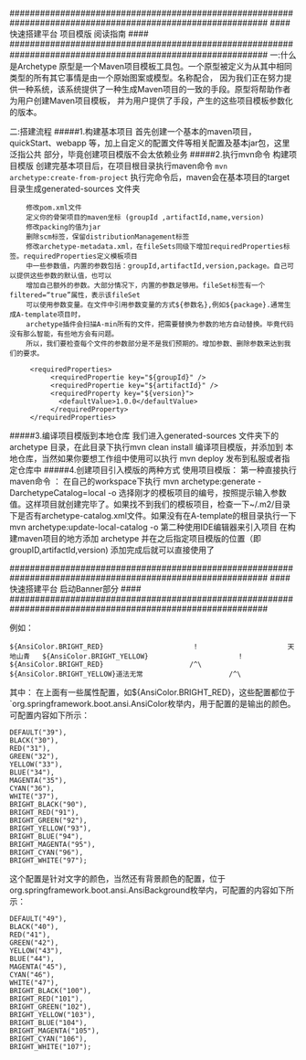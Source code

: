 ###########################################################################################################
                               ####   快速搭建平台 项目模版 阅读指南  ####
###########################################################################################################
一:什么是Archetype
原型是一个Maven项目模板工具包。一个原型被定义为从其中相同类型的所有其它事情是由一个原始图案或模型。名称配合，
因为我们正在努力提供一种系统，该系统提供了一种生成Maven项目的一致的手段。原型将帮助作者为用户创建Maven项目模板，
并为用户提供了手段，产生的这些项目模板参数化的版本。

二:搭建流程
#####1.构建基本项目
        首先创建一个基本的maven项目，quickStart、webapp 等，加上自定义的配置文件等相关配置及基本jar包，这里泛指公共
        部分，毕竟创建项目模版不会太依赖业务
#####2.执行mvn命令 构建项目模版
        创建完基本项目后，在项目根目录执行maven命令  `mvn archetype:create-from-project`
        执行完命令后，maven会在基本项目的target目录生成generated-sources 文件夹
       
        修改pom.xml文件
        定义你的骨架项目的maven坐标 (groupId ,artifactId,name,version)
        修改packing的值为jar
        删除scm标签，保留distributionManagement标签
        修改archetype-metadata.xml，在fileSets同级下增加requiredProperties标签。requiredProperties定义模板项目
        中一些参数值，内置的参数包括：groupId,artifactId,version,package。自己可以提供这些参数的默认值，也可以
        增加自己额外的参数。大部分情况下，内置的参数足够用。fileSet标签有一个filtered=“true”属性，表示该fileSet
        可以使用参数变量。在文件中引用参数变量的方式${参数名},例如${package}.通常生成A-template项目时，
        archetype插件会扫描A-min所有的文件，把需要替换为参数的地方自动替换。毕竟代码没有那么智能，有些地方会有问题。
        所以，我们要检查每个文件的参数部分是不是我们预期的。增加参数、删除参数来达到我们的要求。
        
         <requiredProperties>
              <requiredPropertie key="${groupId}" />
              <requiredPropertie key="${artifactId}" />
              <requiredProperty key="${version}">
                <defaultValue>1.0.0</defaultValue>
              </requiredProperty>
         </requiredProperties>
            
#####3.编译项目模版到本地仓库
        我们进入generated-sources 文件夹下的archetype 目录，在此目录下执行mvn clean install 编译项目模版，并添加到
        本地仓库，当然如果你要想工作组中使用可以执行 mvn deploy 发布到私服或者指定仓库中
#####4.创建项目引入模版的两种方式
        使用项目模版：
        第一种直接执行maven命令 ：
        在自己的workspace下执行  mvn archetype:generate -DarchetypeCatalog=local  -o 
        选择刚才的模板项目的编号，按照提示输入参数值。这样项目就创建完毕了。如果找不到我们的模板项目，检查一下~/.m2/目录下是否有archetype-catalog.xml文件。如果没有在A-template的根目录执行一下 
        mvn archetype:update-local-catalog -o
        第二种使用IDE编辑器来引入项目
        在构建maven项目的地方添加 archetype 并在之后指定项目模版的位置（即 groupID,artifactId,version)
        添加完成后就可以直接使用了
        
###########################################################################################################
                               ####   快速搭建平台 启动Banner部分 ####
###########################################################################################################

例如：

    ${AnsiColor.BRIGHT_RED}                      !                      天地山青   ${AnsiColor.BRIGHT_YELLOW}                      !
    ${AnsiColor.BRIGHT_RED}                     /^\                        ${AnsiColor.BRIGHT_YELLOW}道法无常                     /^\

其中：
在上面有一些属性配置，如${AnsiColor.BRIGHT_RED}，这些配置都位于`org.springframework.boot.ansi.AnsiColor枚举内，用于配置的是输出的颜色。可配置内容如下所示：

    DEFAULT("39"),
    BLACK("30"),
    RED("31"),
    GREEN("32"),
    YELLOW("33"),
    BLUE("34"),
    MAGENTA("35"),
    CYAN("36"),
    WHITE("37"),
    BRIGHT_BLACK("90"),
    BRIGHT_RED("91"),
    BRIGHT_GREEN("92"),
    BRIGHT_YELLOW("93"),
    BRIGHT_BLUE("94"),
    BRIGHT_MAGENTA("95"),
    BRIGHT_CYAN("96"),
    BRIGHT_WHITE("97");
这个配置是针对文字的颜色，当然还有背景颜色的配置，位于org.springframework.boot.ansi.AnsiBackground枚举内，可配置的内容如下所示：

    DEFAULT("49"),
    BLACK("40"),
    RED("41"),
    GREEN("42"),
    YELLOW("43"),
    BLUE("44"),
    MAGENTA("45"),
    CYAN("46"),
    WHITE("47"),
    BRIGHT_BLACK("100"),
    BRIGHT_RED("101"),
    BRIGHT_GREEN("102"),
    BRIGHT_YELLOW("103"),
    BRIGHT_BLUE("104"),
    BRIGHT_MAGENTA("105"),
    BRIGHT_CYAN("106"),
    BRIGHT_WHITE("107");


